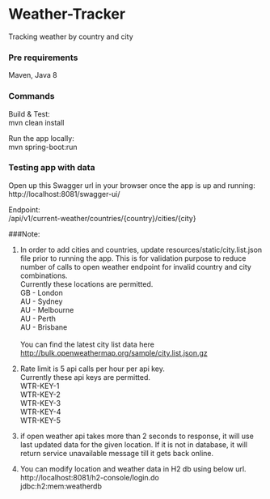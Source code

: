 # Weather-Tracker
Tracking weather by country and city

### Pre requirements
Maven, Java 8

### Commands
Build & Test: <br/>
mvn clean install

Run the app locally: <br/>
mvn spring-boot:run

### Testing app with data

Open up this Swagger url in your browser once the app is up and running: <br/>
http://localhost:8081/swagger-ui/

Endpoint: <br/>
/api/v1/current-weather/countries/{country}/cities/{city}

###Note:

1. In order to add cities and countries, update resources/static/city.list.json file prior to running the app.
   This is for validation purpose to reduce number of calls to open weather endpoint for invalid country and city combinations.
   <br/> Currently these locations are permitted. <br/>
   GB - London <br/> AU - Sydney <br/> AU - Melbourne <br/> AU - Perth <br/> AU - Brisbane <br/>
   <br/>
   You can find the latest city list data here http://bulk.openweathermap.org/sample/city.list.json.gz
   
   

2. Rate limit is 5 api calls per hour per api key. <br/>
   Currently these api keys are permitted.<br/>
   WTR-KEY-1 <br/>
   WTR-KEY-2 <br/>
   WTR-KEY-3 <br/>
   WTR-KEY-4 <br/>
   WTR-KEY-5 <br/>
   

3. if open weather api takes more than 2 seconds to response, it will use last updated data for the given location. If it is not in database, it will return service unavailable message till it gets back online.


4. You can modify location and weather data in H2 db using below url. <br/>
   http://localhost:8081/h2-console/login.do <br/>
   jdbc:h2:mem:weatherdb
   
   
   
